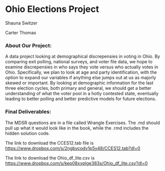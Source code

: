 # Ohio Elections Project

Shauna Switzer

Carter Thomas

### About Our Project:

A data project looking at demographical discrepensies in voting in Ohio. By comparing exit polling, national surveys, and voter file data, we hope to examine discrepensies in who says they vote versus who actually votes in Ohio. Specifically, we plan to look at age and party identification, with the option to expand our variables if anything else jumps out at us as majorly skewed or important. By looking at demographic information for the last three election cycles, both primary and general, we should get a better understanding of what the voter pool in a hotly contested state, eventually leading to better polling and better predictive models for future elections. 

### Final Deliverables:

The MDSR questions are in a file called Wrangle Exercises. The .md should pull up what it would look like in the book, while the .rmd includes the hidden solution code. 

The link to download the CCES12.tab file is https://www.dropbox.com/s/2ngbvcodv1p5y48/CCES12.tab?dl=0

The link to download the Ohio_df_lite.csv is 
https://www.dropbox.com/s/kep08xyplge383s/Ohio_df_lite.csv?dl=0
